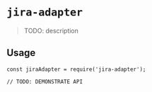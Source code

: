# `jira-adapter`

> TODO: description

## Usage

```
const jiraAdapter = require('jira-adapter');

// TODO: DEMONSTRATE API
```
